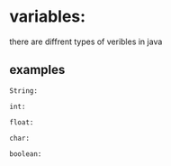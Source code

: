 # variables:
there are diffrent types of veribles in java

## examples
    String:

    int:

    float:

    char:
    
    boolean: